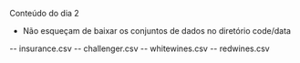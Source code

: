 
Conteúdo do dia 2

- Não esqueçam de baixar os conjuntos de dados no diretório
code/data

-- insurance.csv
-- challenger.csv
-- whitewines.csv
-- redwines.csv

